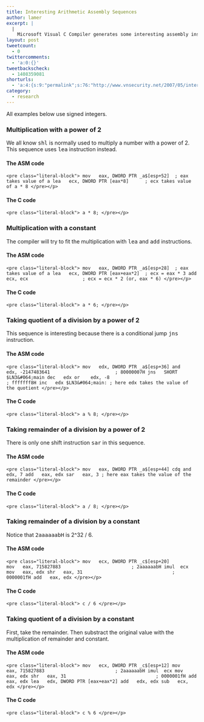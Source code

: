 ```yaml
---
title: Interesting Arithmetic Assembly Sequences
author: lamer
excerpt: |
  |
    Microsoft Visual C Compiler generates some interesting assembly instructions for common operations such as multiplication with, taking remainder and quotient by constants, especially powers of 2.
layout: post
tweetcount:
  - 0
twittercomments:
  - 'a:0:{}'
tweetbackscheck:
  - 1408359081
shorturls:
  - 'a:4:{s:9:"permalink";s:76:"http://www.vnsecurity.net/2007/05/interesting-arithmetic-assembly-sequences/";s:7:"tinyurl";s:26:"http://tinyurl.com/ydfxd97";s:4:"isgd";s:18:"http://is.gd/aOuec";s:5:"bitly";s:0:"";}'
category:
  - research
---
```

All examples below use signed integers.

<div class="section" id="multiplication-with-a-power-of-2">
  <h3>
    <a name="multiplication-with-a-power-of-2">Multiplication with a power of 2</a>
  </h3>
  
  <p>
    We all know <tt class="docutils literal"><span class="pre">shl</span></tt> is normally used to multiply a number with a power of 2. This sequence uses <tt class="docutils literal"><span class="pre">lea</span></tt> instruction instead.
  </p>
  
  <div class="section" id="the-asm-code">
    <h4>
      <a name="the-asm-code">The ASM code</a>
    </h4>
    
    <pre class="literal-block"> mov   eax, DWORD PTR _a$[esp+52]  ; eax takes value of a lea   ecx, DWORD PTR [eax*8]      ; ecx takes value of a * 8 </pre></p>
  </div>
  
  <div class="section" id="the-c-code">
    <h4>
      <a name="the-c-code">The C code</a>
    </h4>
    
    <pre class="literal-block"> a * 8; </pre></p>
  </div></p>
</div>

<div class="section" id="multiplication-with-a-constant">
  <h3>
    <a name="multiplication-with-a-constant">Multiplication with a constant</a>
  </h3>
  
  <p>
    The compiler will try to fit the multiplication with <tt class="docutils literal"><span class="pre">lea</span></tt> and <tt class="docutils literal"><span class="pre">add</span></tt> instructions.
  </p>
  
  <div class="section" id="id1">
    <h4>
      <a name="id1">The ASM code</a>
    </h4>
    
    <pre class="literal-block"> mov   eax, DWORD PTR _a$[esp+28]  ; eax takes value of a lea   ecx, DWORD PTR [eax+eax*2]  ; ecx = eax * 3 add   ecx, ecx                    ; ecx = ecx * 2 (or, eax * 6) </pre></p>
  </div>
  
  <div class="section" id="id2">
    <h4>
      <a name="id2">The C code</a>
    </h4>
    
    <pre class="literal-block"> a * 6; </pre></p>
  </div></p>
</div>

<div class="section" id="taking-quotient-of-a-division-by-a-power-of-2">
  <h3>
    <a name="taking-quotient-of-a-division-by-a-power-of-2">Taking quotient of a division by a power of 2</a>
  </h3>
  
  <p>
    This sequence is interesting because there is a conditional jump <tt class="docutils literal"><span class="pre">jns</span></tt> instruction.
  </p>
  
  <div class="section" id="id3">
    <h4>
      <a name="id3">The ASM code</a>
    </h4>
    
    <pre class="literal-block"> mov   edx, DWORD PTR _a$[esp+36] and   edx, -2147483641                        ; 80000007H jns   SHORT $LN3&#064;main dec   edx or    edx, -8                                 ; fffffff8H inc   edx $LN3&#064;main: ; here edx takes the value of the quotient </pre></p>
  </div>
  
  <div class="section" id="id4">
    <h4>
      <a name="id4">The C code</a>
    </h4>
    
    <pre class="literal-block"> a % 8; </pre></p>
  </div></p>
</div>

<div class="section" id="taking-remainder-of-a-division-by-a-power-of-2">
  <h3>
    <a name="taking-remainder-of-a-division-by-a-power-of-2">Taking remainder of a division by a power of 2</a>
  </h3>
  
  <p>
    There is only one shift instruction <tt class="docutils literal"><span class="pre">sar</span></tt> in this sequence.
  </p>
  
  <div class="section" id="id5">
    <h4>
      <a name="id5">The ASM code</a>
    </h4>
    
    <pre class="literal-block"> mov   eax, DWORD PTR _a$[esp+44] cdq and   edx, 7 add   eax, edx sar   eax, 3 ; here eax takes the value of the remainder </pre></p>
  </div>
  
  <div class="section" id="id6">
    <h4>
      <a name="id6">The C code</a>
    </h4>
    
    <pre class="literal-block"> a / 8; </pre></p>
  </div></p>
</div>

<div class="section" id="taking-remainder-of-a-division-by-a-constant">
  <h3>
    <a name="taking-remainder-of-a-division-by-a-constant">Taking remainder of a division by a constant</a>
  </h3>
  
  <p>
    Notice that <tt class="docutils literal"><span class="pre">2aaaaaabH</span></tt> is 2^32 / 6.
  </p>
  
  <div class="section" id="id7">
    <h4>
      <a name="id7">The ASM code</a>
    </h4>
    
    <pre class="literal-block"> mov   ecx, DWORD PTR _c$[esp+20] 
    mov   eax, 715827883                          ; 2aaaaaabH imul  ecx mov   eax, edx shr   eax, 31                                 ; 0000001fH add   eax, edx </pre></p>
  </div>
  
  <div class="section" id="id8">
    <h4>
      <a name="id8">The C code</a>
    </h4>
    
    <pre class="literal-block"> c / 6 </pre></p>
  </div></p>
</div>

<div class="section" id="taking-quotient-of-a-division-by-a-constant">
  <h3>
    <a name="taking-quotient-of-a-division-by-a-constant">Taking quotient of a division by a constant</a>
  </h3>
  
  <p>
    First, take the remainder. Then substract the original value with the multiplication of remainder and constant.
  </p>
  
  <div class="section" id="id9">
    <h4>
      <a name="id9">The ASM code</a>
    </h4>
    
    <pre class="literal-block"> mov   ecx, DWORD PTR _c$[esp+12] mov   eax, 715827883                          ; 2aaaaaabH imul  ecx mov   eax, edx shr   eax, 31                                 ; 0000001fH add   eax, edx lea   edx, DWORD PTR [eax+eax*2] add   edx, edx sub   ecx, edx </pre></p>
  </div>
  
  <div class="section" id="id10">
    <h4>
      <a name="id10">The C code</a>
    </h4>
    
    <pre class="literal-block"> c % 6 </pre></p>
  </div></p>
</div>